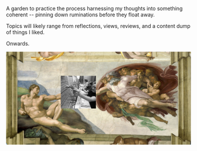 A garden to practice the process harnessing my thoughts into something coherent -- pinning down ruminations before they float away. 


Topics will likely range from reflections, views, reviews, and a content dump of things I liked. 


Onwards. 

![Adam!](/assets/images/touch.png "adam")
